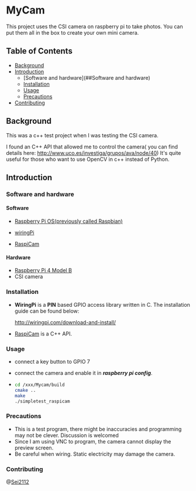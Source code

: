 # MyCam

This project uses the CSI camera on raspberry pi to take photos. You can put them all in the box to create your own mini camera.

## Table of Contents

* [Background](#Background)
* [Introduction](#Introduction)
  * [Software and hardware](##Software and hardware)
  * [Installation](##Installation)
  * [Usage](##Usage)
  * [Precautions](##Precautions)
* [Contributing](#Contributing)

## Background

This was a c++ test project when I was  testing the CSI camera. 

I found an C++ API that allowed me to control the camera( you can find details here: http://www.uco.es/investiga/grupos/ava/node/40) It's quite useful for those who want to use OpenCV in c++ instead of Python.

## Introduction

### Software and hardware

#### Software

* [Raspberry Pi OS(previously called Raspbian)](https://www.raspberrypi.org/software/)
* [wiringPi](http://wiringpi.com/download-and-install/)

* [RaspiCam](http://www.uco.es/investiga/grupos/ava/node/40)

#### Hardware

* [Raspberry Pi 4 Model B](https://www.raspberrypi.org/products/raspberry-pi-4-model-b/)
* CSI camera

### Installation

* **WiringPi** is a **PIN** based GPIO access library written in C. The installation guide can be found below:

  http://wiringpi.com/download-and-install/

* [RaspiCam](http://www.uco.es/investiga/grupos/ava/node/40) is a C++ API.

### Usage

* connect a key button to GPIO 7
* connect the camera and enable it in ***raspberry pi config***. 

* ```sh
  cd /xxx/Mycam/build
  cmake ..
  make
  ./simpletest_raspicam
  ```

### Precautions

* This is a test program, there might be inaccuracies and programming may not be clever. Discussion is welcomed
*  Since I am using VNC to program, the camera cannot display the preview screen. 
* Be careful when wiring. Static electricity may damage the camera.

### Contributing

@[Sei2112](https://github.com/Sei2112)


